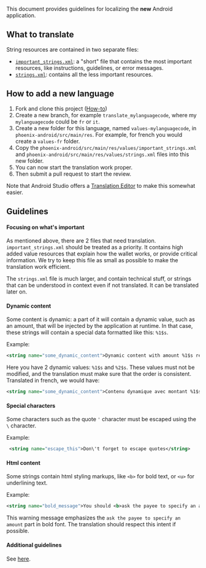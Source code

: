 This document provides guidelines for localizing the **new** Android application.

## What to translate

String resources are contained in two separate files:
- [`important_strings.xml`](https://github.com/ACINQ/phoenix/blob/master/phoenix-android/src/main/res/values/important_strings.xml): a "short" file that contains the most important resources, like instructions, guidelines, or error messages.
- [`strings.xml`](https://github.com/ACINQ/phoenix/blob/master/phoenix-android/src/main/res/values/strings.xml): contains all the less important resources.

## How to add a new language

1. Fork and clone this project ([How-to](https://git-scm.com/book/en/v2/GitHub-Contributing-to-a-Project))
2. Create a new branch, for example `translate_mylanguagecode`, where my `mylanguagecode` could be `fr` or `it`.
3. Create a new folder for this language, named `values-mylanguagecode`, in `phoenix-android/src/main/res`. For example, for french you would create a `values-fr` folder.
4. Copy the `phoenix-android/src/main/res/values/important_strings.xml` and `phoenix-android/src/main/res/values/strings.xml` files into this new folder.
5. You can now start the translation work proper.
6. Then submit a pull request to start the review.

Note that Android Studio offers a [Translation Editor](https://developer.android.com/studio/write/translations-editor) to make this somewhat easier.

## Guidelines

#### Focusing on what's important

As mentioned above, there are 2 files that need translation. `important_strings.xml` should be treated as a priority. It contains high added value resources that explain how the wallet works, or provide critical information. We try to keep this file as small as possible to make the translation work efficient. 

The `strings.xml` file is much larger, and contain technical stuff, or strings that can be understood in context even if not translated. It can be translated later on.

#### Dynamic content

Some content is dynamic: a part of it will contain a dynamic value, such as an amount, that will be injected by the application at runtime. In that case, these strings will contain a special data formatted like this: `%1$s`.

Example:

```xml
<string name="some_dynamic_content">Dynamic content with amount %1$s requested by %2$s.</string>
```

Here you have 2 dynamic values: `%1$s` and `%2$s`. These values must not be modified, and the translation must make sure that the order is consistent. Translated in french, we would have:

 ```xml
 <string name="some_dynamic_content">Contenu dynamique avec montant %1$s demandé par %2$s.</string>
 ```

#### Special characters

Some characters such as the quote `'` character must be escaped using the `\` character.

Example:

```xml
 <string name="escape_this">Don\'t forget to escape quotes</string>
 ```

#### Html content

Some strings contain html styling markups, like `<b>` for bold text, or `<u>` for underlining text.

Example:

```xml
<string name="bold_message">You should <b>ask the payee to specify an amount</b> in the payment request.</string>
```

This warning message emphasizes the `ask the payee to specify an amount` part in bold font. The translation should respect this intent if possible.

#### Additional guidelines

See [here](https://github.com/ACINQ/phoenix/blob/master/TRANSLATION.md#general-considerations).
